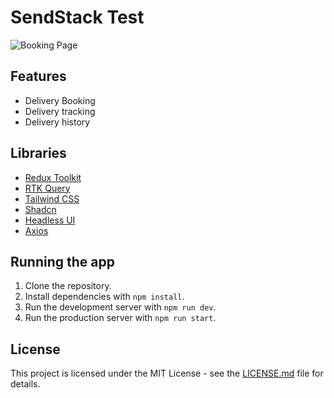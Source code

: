 # SendStack Test

![Booking Page]('./screenshot/ss.png')  
## Features

- Delivery Booking
- Delivery tracking
- Delivery history

## Libraries

- [Redux Toolkit](https://redux-toolkit.js.org/)
- [RTK Query](https://redux-toolkit.js.org/)
- [Tailwind CSS](https://tailwindcss.com/)
- [Shadcn](https://ui.shadcn.com/)
- [Headless UI](https://headlessui.com/)
- [Axios](https://axios-http.com/)

## Running the app

1. Clone the repository.
2. Install dependencies with `npm install`.
3. Run the development server with `npm run dev`.
4. Run the production server with `npm run start`.

## License

This project is licensed under the MIT License - see the [LICENSE.md](LICENSE.md) file for details.
